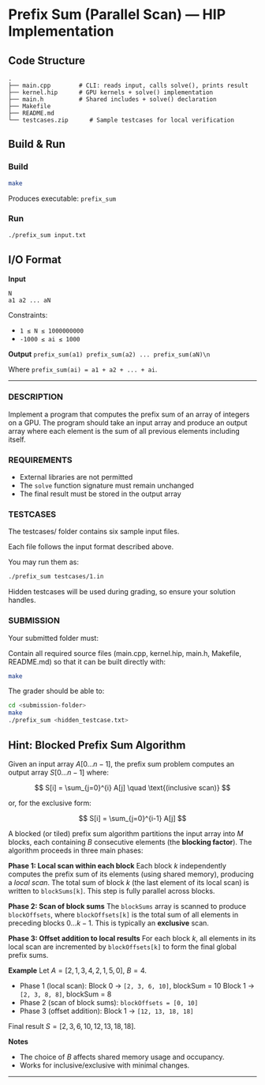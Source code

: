 # Prefix Sum (Parallel Scan) — HIP Implementation

## Code Structure

```
.
├── main.cpp        # CLI: reads input, calls solve(), prints result
├── kernel.hip      # GPU kernels + solve() implementation
├── main.h          # Shared includes + solve() declaration
├── Makefile   
├── README.md
└── testcases.zip      # Sample testcases for local verification
```

## Build & Run

### Build

```bash
make
```

Produces executable: `prefix_sum`

### Run

```bash
./prefix_sum input.txt
```

## I/O Format 

**Input**

```
N
a1 a2 ... aN
```

Constraints:

* `1 ≤ N ≤ 1000000000`
* `-1000 ≤ ai ≤ 1000`

**Output**
`prefix_sum(a1) prefix_sum(a2) ... prefix_sum(aN)\n`

Where `prefix_sum(ai) = a1 + a2 + ... + ai`.

---

### DESCRIPTION

Implement a program that computes the prefix sum of an array of integers on a GPU. The program should take an input array and produce an output array where each element is the sum of all previous elements including itself.

### REQUIREMENTS

* External libraries are not permitted
* The `solve` function signature must remain unchanged
* The final result must be stored in the output array

### TESTCASES
The testcases/ folder contains six sample input files.

Each file follows the input format described above.

You may run them as:

```bash
./prefix_sum testcases/1.in
```

Hidden testcases will be used during grading, so ensure your solution handles.

### SUBMISSION

Your submitted folder must:

Contain all required source files (main.cpp, kernel.hip, main.h, Makefile, README.md) so that it can be built directly with:

```bash
make
```

The grader should be able to:

```bash
cd <submission-folder>
make
./prefix_sum <hidden_testcase.txt>
```

## Hint: Blocked Prefix Sum Algorithm

Given an input array $A[0 \dots n-1]$, the prefix sum problem computes an output array $S[0 \dots n-1]$ where:

$$
S[i] = \sum_{j=0}^{i} A[j] \quad \text{(inclusive scan)}
$$

or, for the exclusive form:

$$
S[i] = \sum_{j=0}^{i-1} A[j]
$$

A blocked (or tiled) prefix sum algorithm partitions the input array into $M$ blocks, each containing $B$ consecutive elements (the **blocking factor**). The algorithm proceeds in three main phases:

**Phase 1: Local scan within each block**
Each block $k$ independently computes the prefix sum of its elements (using shared memory), producing a *local scan*. The total sum of block $k$ (the last element of its local scan) is written to `blockSums[k]`. This step is fully parallel across blocks.

**Phase 2: Scan of block sums**
The `blockSums` array is scanned to produce `blockOffsets`, where `blockOffsets[k]` is the total sum of all elements in preceding blocks $0 \dots k-1$. This is typically an **exclusive** scan.

**Phase 3: Offset addition to local results**
For each block $k$, all elements in its local scan are incremented by `blockOffsets[k]` to form the final global prefix sums.

**Example**
Let $A = [2, 1, 3, 4, 2, 1, 5, 0]$, $B = 4$.

* Phase 1 (local scan):
  Block 0 → `[2, 3, 6, 10]`, blockSum = 10
  Block 1 → `[2, 3, 8, 8]`, blockSum = 8
* Phase 2 (scan of block sums): `blockOffsets = [0, 10]`
* Phase 3 (offset addition): Block 1 → `[12, 13, 18, 18]`

Final result $S = [2, 3, 6, 10, 12, 13, 18, 18]$.

**Notes**

* The choice of $B$ affects shared memory usage and occupancy.
* Works for inclusive/exclusive with minimal changes.

---



